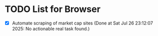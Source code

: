 # TODO List for Browser

- [x] Automate scraping of market cap sites  (Done at Sat Jul 26 23:12:07 2025: No actionable real task found.)
